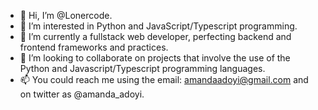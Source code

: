 - 👋 Hi, I’m @Lonercode.
- 👀 I’m interested in Python and JavaScript/Typescript programming.
- 🌱 I’m currently a fullstack web developer, perfecting backend and frontend frameworks and practices.
- 💞️ I’m looking to collaborate on projects that involve the use of the Python and Javascript/Typescript programming languages.
- 📫 You could reach me using the email: amandaadoyi@gmail.com and on twitter as @amanda_adoyi.

<!---
Lonercode/Lonercode is a ✨ special ✨ repository because its `README.md` (this file) appears on your GitHub profile.
You can click the Preview link to take a look at your changes.
--->
